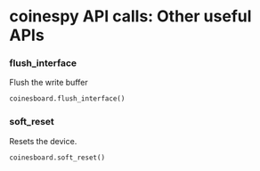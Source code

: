 # coinespy API calls: Other useful APIs

### flush_interface
Flush the write buffer
```python
coinesboard.flush_interface()
```

### soft_reset
Resets the device.
```python
coinesboard.soft_reset()
```


